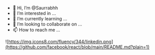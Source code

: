 - 👋 Hi, I’m @Saurrabhh
- 👀 I’m interested in ...
- 🌱 I’m currently learning ...
- 💞️ I’m looking to collaborate on ...
- 📫 How to reach me ...

<!---
Saurrabhh/Saurrabhh is a ✨ special ✨ repository because its `README.md` (this file) appears on your GitHub profile.
You can click the Preview link to take a look at your changes.
--->


![https://img.icons8.com/fluency/344/linkedin.png](https://github.com/facebook/react/blob/main/README.md?plain=1)
